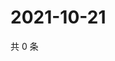 # 2021-10-21

共 0 条

<!-- BEGIN WEIBO -->
<!-- 最后更新时间 Thu Oct 21 2021 21:20:31 GMT+0800 (China Standard Time) -->

<!-- END WEIBO -->
